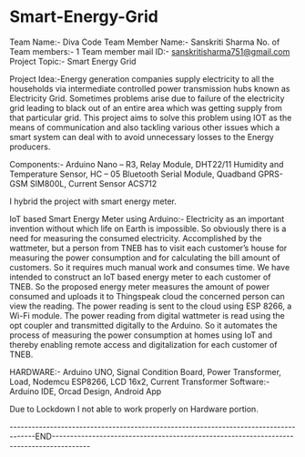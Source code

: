 # Smart-Energy-Grid
Team Name:- Diva Code
Team Member Name:- Sanskriti Sharma
No. of Team members:- 1
Team member mail ID:- sanskritisharma751@gmail.com
Project Topic:- Smart Energy Grid

Project Idea:-Energy generation companies supply electricity to all the households via intermediate controlled power transmission hubs known as Electricity Grid. Sometimes problems arise due to failure of the electricity grid leading to black out of an entire area which was getting supply from that particular grid. This project aims to solve this problem using IOT as the means of communication and also tackling various other issues which a smart system can deal with to avoid unnecessary losses to the Energy producers.

Components:- Arduino Nano – R3, Relay Module, DHT22/11 Humidity and Temperature Sensor, HC – 05 Bluetooth Serial Module, Quadband GPRS-GSM SIM800L, Current Sensor ACS712

I hybrid the project with smart energy meter.

IoT based Smart  Energy Meter using Arduino:-
 Electricity as an important invention without which life on Earth is impossible. So obviously there is a need for measuring the consumed electricity.  Accomplished by the wattmeter, but a person from TNEB has to visit each customer’s house for measuring the power consumption and for calculating the bill amount of customers. So it requires much manual work and consumes time. We have intended to construct an IoT based energy meter to each customer of TNEB. So the proposed energy meter measures the amount of power consumed and uploads it to Thingspeak cloud the concerned person can view the reading. The power reading is sent to the cloud using ESP 8266, a Wi-Fi module. The power reading from digital wattmeter is read using the opt coupler and transmitted digitally to the Arduino. So it automates the process of measuring the power consumption at homes using IoT and thereby enabling remote access and digitalization for each customer of TNEB.

HARDWARE:- Arduino UNO, Signal Condition Board, Power Transformer, Load, Nodemcu ESP8266, LCD 16x2, Current Transformer
Software:- Arduino IDE, Orcad Design, Android App

Due to Lockdown I not able to work properly on Hardware portion.

-------------------------------------------------------------------------------------END----------------------------------------------------------------------------------------










